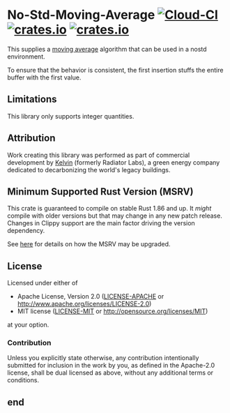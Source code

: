 # No-Std-Moving-Average [![Cloud-CI](https://github.com/Radiator-Labs/no-std-moving-average-rs/actions/workflows/cloud-ci.yml/badge.svg)](https://github.com/Radiator-Labs/no-std-moving-average-rs/actions/workflows/cloud-ci.yml) [![crates.io](https://img.shields.io/crates/v/no-std-moving-average.svg)](https://crates.io/crates/no-std-moving-average) [![crates.io](https://img.shields.io/crates/d/no-std-moving-average.svg)](https://crates.io/crates/no-std-moving-average)

This supplies a [moving average](https://en.wikipedia.org/wiki/Moving_average) algorithm that can be used in a nostd environment.

To ensure that the behavior is consistent, the first insertion stuffs the entire buffer with the first value.

## Limitations

This library only supports integer quantities.

## Attribution

Work creating this library was performed as part of commercial development
by [Kelvin](https://kel.vin/) (formerly Radiator Labs), a green energy company
dedicated to decarbonizing the world's legacy buildings.

## Minimum Supported Rust Version (MSRV)

This crate is guaranteed to compile on stable Rust 1.86 and up. It *might*
compile with older versions but that may change in any new patch release.
Changes in Clippy support are the main factor driving the version dependency.

See [here](../docs/msrv.md) for details on how the MSRV may be upgraded.

## License

Licensed under either of

* Apache License, Version 2.0 ([LICENSE-APACHE](LICENSE-APACHE) or
  <http://www.apache.org/licenses/LICENSE-2.0>)
* MIT license ([LICENSE-MIT](LICENSE-MIT) or <http://opensource.org/licenses/MIT>)

at your option.

### Contribution

Unless you explicitly state otherwise, any contribution intentionally submitted
for inclusion in the work by you, as defined in the Apache-2.0 license, shall be
dual licensed as above, without any additional terms or conditions.

## end
